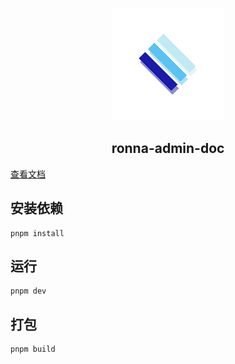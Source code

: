 <p align="center"><a href="https://github.com/ronnaces" target="_blank" rel="noopener noreferrer"><img width="180" src="./docs/.vuepress/public/img/logo.png" alt="logo"></a></p>

<h2 align="center">ronna-admin-doc</h2>

[查看文档](https://ronnaces.github.io/ronna-admin-doc/)

## 安装依赖

```
pnpm install
```

## 运行

```
pnpm dev
```

## 打包

```
pnpm build
```